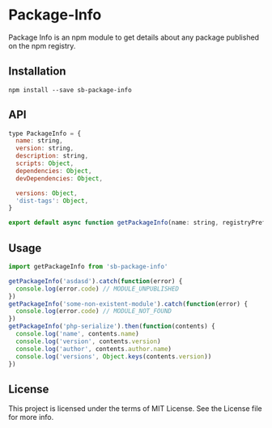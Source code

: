 Package-Info
===========

Package Info is an npm module to get details about any package published on the npm registry.

## Installation

```
npm install --save sb-package-info
```

## API

```js
type PackageInfo = {
  name: string,
  version: string,
  description: string,
  scripts: Object,
  dependencies: Object,
  devDependencies: Object,

  versions: Object,
  'dist-tags': Object,
}

export default async function getPackageInfo(name: string, registryPrefix: ?string = null): Promise<PackageInfo>
```

## Usage

```js
import getPackageInfo from 'sb-package-info'

getPackageInfo('asdasd').catch(function(error) {
  console.log(error.code) // MODULE_UNPUBLISHED
})
getPackageInfo('some-non-existent-module').catch(function(error) {
  console.log(error.code) // MODULE_NOT_FOUND
})
getPackageInfo('php-serialize').then(function(contents) {
  console.log('name', contents.name)
  console.log('version', contents.version)
  console.log('author', contents.author.name)
  console.log('versions', Object.keys(contents.version))
})

```

## License
This project is licensed under the terms of MIT License. See the License file for more info.
